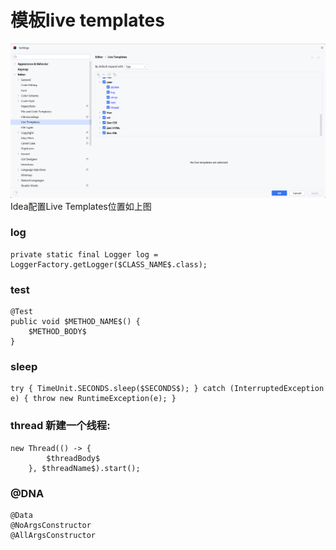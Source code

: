 # 模板live templates
![idea配置Live Templates位置](./img/Idea模板liveTemplates位置.png)
Idea配置Live Templates位置如上图

### log

```text
private static final Logger log = LoggerFactory.getLogger($CLASS_NAME$.class);
```

### test

```text
@Test
public void $METHOD_NAME$() {
    $METHOD_BODY$
}
```

### sleep

```text
try { TimeUnit.SECONDS.sleep($SECONDS$); } catch (InterruptedException e) { throw new RuntimeException(e); }
```

### thread 新建一个线程:

```text
new Thread(() -> {
        $threadBody$
    }, $threadName$).start();
```

### @DNA

```text
@Data
@NoArgsConstructor
@AllArgsConstructor
```
